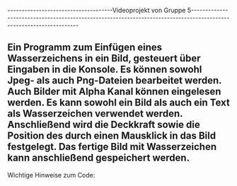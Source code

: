 -------------------------------------Videoprojekt von Gruppe 5--------------------------------------------------------------------------------------------------------------------

Ein Programm zum Einfügen eines Wasserzeichens in ein Bild, gesteuert über Eingaben in die Konsole. Es können sowohl Jpeg- als auch Png-Dateien bearbeitet werden. Auch Bilder mit
Alpha Kanal können eingelesen werden. 
Es kann sowohl ein Bild als auch ein Text als Wasserzeichen verwendet werden. Anschließend wird die Deckkraft sowie die Position des durch einen Mausklick in das Bild festgelegt.
Das fertige Bild mit Wasserzeichen kann anschließend gespeichert werden.
----------------------------------------------------------------------------------------------------------------------------------------------------------------------------------
Wichtige Hinweise zum Code:
